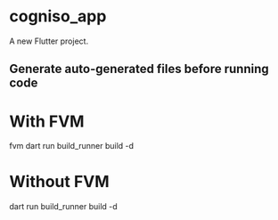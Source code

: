 # cogniso_app

A new Flutter project.



## Generate auto-generated files before running code
# With FVM
fvm dart run build_runner build -d

# Without FVM
dart run build_runner build -d